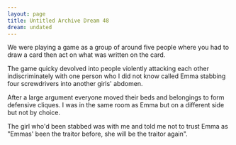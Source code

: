 ```yaml
---
layout: page
title: Untitled Archive Dream 48
dream: undated
---
```


We were playing a game as a group of around five people where you had to draw a card then act on what was written on the card.

The game quicky devolved into people violently attacking each other indiscriminately with one person who I did not know called Emma stabbing four screwdrivers into another girls' <!-- Dodger --> abdomen.

After a large argument everyone moved their beds and belongings to form defensive cliques. I was in the same room as Emma but on a different side but not by choice.

The girl who'd been stabbed was with me and told me not to trust Emma as "Emmas' been the traitor before, she will be the traitor again".
